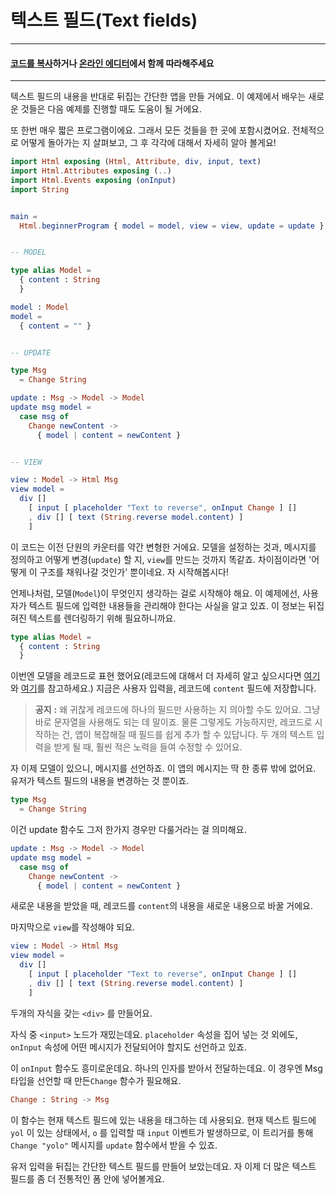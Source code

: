 # 텍스트 필드\(Text fields\)

---

#### [코드를 복사](https://github.com/evancz/elm-architecture-tutorial/)하거나 [온라인 에디터](http://elm-lang.org/examples/field)에서 함께 따라해주세요

---

텍스트 필드의 내용을 반대로 뒤집는 간단한 앱을 만들 거에요. 이 예제에서 배우는 새로운 것들은 다음 예제를 진행할 때도 도움이 될 거에요.

또 한번 매우 짧은 프로그램이에요. 그래서 모든 것들을 한 곳에 포함시켰어요. 전체적으로 어떻게 돌아가는 지 살펴보고, 그 후 각각에 대해서 자세히 알아 볼게요!

```elm
import Html exposing (Html, Attribute, div, input, text)
import Html.Attributes exposing (..)
import Html.Events exposing (onInput)
import String


main =
  Html.beginnerProgram { model = model, view = view, update = update }


-- MODEL

type alias Model =
  { content : String
  }

model : Model
model =
  { content = "" }


-- UPDATE

type Msg
  = Change String

update : Msg -> Model -> Model
update msg model =
  case msg of
    Change newContent ->
      { model | content = newContent }


-- VIEW

view : Model -> Html Msg
view model =
  div []
    [ input [ placeholder "Text to reverse", onInput Change ] []
    , div [] [ text (String.reverse model.content) ]
    ]
```

이 코드는 이전 단원의 카운터를 약간 변형한 거에요. 모델을 설정하는 것과, 메시지를 정의하고 어떻게 변경\(`update`\) 할 지, `view`를 만드는 것까지 똑같죠. 차이점이라면 '어떻게 이 구조를 채워나갈 것인가' 뿐이네요. 자 시작해봅시다!

언제나처럼, 모델\(`Model`\)이 무엇인지 생각하는 걸로 시작해야 해요. 이 예제에선, 사용자가 텍스트 필드에 입력한 내용들을 관리해야 한다는 사실을 알고 있죠. 이 정보는 뒤집혀진 텍스트를 렌더링하기 위해 필요하니까요.

```elm
type alias Model =
  { content : String
  }
```

이번엔 모델을 레코드로 표현 했어요\(레코드에 대해서 더 자세히 알고 싶으시다면 [여기](http://guide.elm-lang.org/core_language.html#records)와 [여기](http://elm-lang.org/docs/records)를 참고하세요.\) 지금은 사용자 입력을, 레코드에 `content` 필드에 저장합니다.

> **공지** **:** 왜 귀찮게 레코드에 하나의 필드만 사용하는 지 의아할 수도 있어요. 그냥 바로 문자열을 사용해도 되는 데 말이죠. 물론 그렇게도 가능하지만, 레코드로 시작하는 건,  앱이 복잡해질 때 필드를 쉽게 추가 할 수 있답니다. 두 개의 텍스트 입력을 받게 될 때, 훨씬 적은 노력을 들여 수정할 수 있어요.

자 이제 모델이 있으니, 메시지를 선언하죠. 이 앱의 메시지는 딱 한 종류 밖에 없어요. 유저가 텍스트 필드의 내용을 변경하는 것 뿐이죠.

```elm
type Msg
  = Change String
```

이건  update 함수도 그저 한가지 경우만 다룰거라는 걸 의미해요.

```elm
update : Msg -> Model -> Model
update msg model =
  case msg of
    Change newContent ->
      { model | content = newContent }
```

새로운 내용을 받았을 때, 레코드를 `content`의 내용을 새로운 내용으로 바꿀 거에요.

마지막으로 `view`를 작성해야 되요.

```elm
view : Model -> Html Msg
view model =
  div []
    [ input [ placeholder "Text to reverse", onInput Change ] []
    , div [] [ text (String.reverse model.content) ]
    ]
```

두개의 자식을 갖는 `<div>` 를 만들어요.

자식 중 `<input>` 노드가 재밌는데요. `placeholder` 속성을 집어 넣는 것 외에도,  `onInput` 속성에 어떤 메시지가 전달되어야 할지도 선언하고 있죠.

이 `onInput` 함수도 흥미로운데요. 하나의 인자를 받아서 전달하는데요. 이 경우엔 Msg 타입을 선언할 때 만든`Change` 함수가 필요해요.

```elm
Change : String -> Msg
```

이 함수는 현재 텍스트 필드에 있는 내용을 태그하는 데 사용되요. 현재 텍스트 필드에 `yol` 이 있는 상태에서, `o` 를 입력할 때 `input` 이벤트가 발생하므로, 이 트리거를 통해`Change "yolo"` 메시지를 `update` 함수에서 받을 수 있죠.

유저 입력을 뒤집는 간단한 텍스트 필드를 만들어 보았는데요. 자 이제 더 많은 텍스트 필드를 좀 더 전통적인 폼 안에 넣어볼게요.

